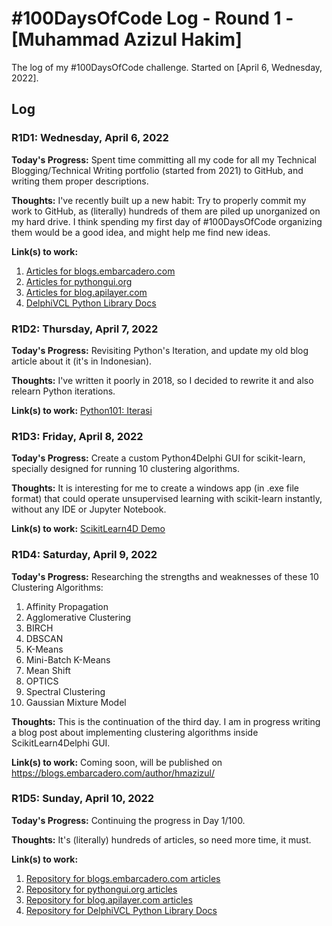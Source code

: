 # #100DaysOfCode Log - Round 1 - [Muhammad Azizul Hakim]

The log of my #100DaysOfCode challenge. Started on [April 6, Wednesday, 2022].

## Log

### R1D1: Wednesday, April 6, 2022

**Today's Progress:** Spent time committing all my code for all my Technical Blogging/Technical Writing portfolio (started from 2021) to GitHub, and writing them proper descriptions.

**Thoughts:** I've recently built up a new habit: Try to properly commit my work to GitHub, as (literally) hundreds of them are piled up unorganized on my hard drive. I think spending my first day of #100DaysOfCode organizing them would be a good idea, and might help me find new ideas.

**Link(s) to work:**
1. [Articles for blogs.embarcadero.com](https://github.com/MuhammadAzizulHakim/embarcaderoBlog-repo)
2. [Articles for pythongui.org](https://github.com/MuhammadAzizulHakim/pythongui.orgRepo_Python4Delphi-Python-Libraries)
3. [Articles for blog.apilayer.com](https://github.com/MuhammadAzizulHakim/apilayerBlog-repo)
4. [DelphiVCL Python Library Docs](https://github.com/MuhammadAzizulHakim/pythongui.orgRepo_DelphiVCL4Python-Docs)

### R1D2: Thursday, April 7, 2022

**Today's Progress:** Revisiting Python's Iteration, and update my old blog article about it (it's in Indonesian).

**Thoughts:** I've written it poorly in 2018, so I decided to rewrite it and also relearn Python iterations. 

**Link(s) to work:** [Python101: Iterasi](https://hkalabs.com/blog/python101-mengenal-iterasi-dengan-python/)

### R1D3: Friday, April 8, 2022

**Today's Progress:** Create a custom Python4Delphi GUI for scikit-learn, specially designed for running 10 clustering algorithms.

**Thoughts:** It is interesting for me to create a windows app (in .exe file format) that could operate unsupervised learning with scikit-learn instantly, without any IDE or Jupyter Notebook. 

**Link(s) to work:** [ScikitLearn4D Demo](https://github.com/MuhammadAzizulHakim/embarcaderoBlog-repo/tree/main/Article20%20-%20ScikitLearn4D%20Demo)

### R1D4: Saturday, April 9, 2022

**Today's Progress:** Researching the strengths and weaknesses of these 10 Clustering Algorithms:
1. Affinity Propagation
2. Agglomerative Clustering
3. BIRCH
4. DBSCAN
5. K-Means
6. Mini-Batch K-Means
7. Mean Shift
8. OPTICS
9. Spectral Clustering
10. Gaussian Mixture Model

**Thoughts:** This is the continuation of the third day. I am in progress writing a blog post about implementing clustering algorithms inside ScikitLearn4Delphi GUI.

**Link(s) to work:** Coming soon, will be published on https://blogs.embarcadero.com/author/hmazizul/

### R1D5: Sunday, April 10, 2022

**Today's Progress:** Continuing the progress in Day 1/100.

**Thoughts:** It's (literally) hundreds of articles, so need more time, it must.

**Link(s) to work:**

1. [Repository for blogs.embarcadero.com articles](https://github.com/MuhammadAzizulHakim/embarcaderoBlog-repo)
2. [Repository for pythongui.org articles](https://github.com/MuhammadAzizulHakim/pythongui.orgRepo_Python4Delphi-Python-Libraries)
3. [Repository for blog.apilayer.com articles](https://github.com/MuhammadAzizulHakim/apilayerBlog-repo)
4. [Repository for DelphiVCL Python Library Docs](https://github.com/MuhammadAzizulHakim/pythongui.orgRepo_DelphiVCL4Python-Docs)

